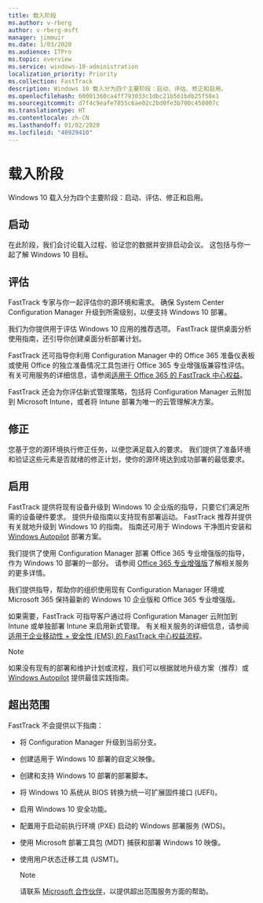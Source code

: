 ```yaml
---
title: 载入阶段
ms.author: v-rberg
author: v-rberg-msft
manager: jimmuir
ms.date: 1/03/2020
ms.audience: ITPro
ms.topic: overview
ms.service: windows-10-administration
localization_priority: Priority
ms.collection: FastTrack
description: Windows 10 载入分为四个主要阶段：启动、评估、修正和启用。
ms.openlocfilehash: 60001360ca4ff793033c1dbc21b561bdb25f58e1
ms.sourcegitcommit: d7f4c9eafe7855c6ae02c2bd0fe3b700c458007c
ms.translationtype: HT
ms.contentlocale: zh-CN
ms.lasthandoff: 01/02/2020
ms.locfileid: "40929410"
---
```

# <a name="onboarding-phases"></a>载入阶段

Windows 10 载入分为四个主要阶段：启动、评估、修正和启用。

## <a name="initiate"></a>启动

在此阶段，我们会讨论载入过程、验证您的数据并安排启动会议。 这包括与你一起了解 Windows 10 目标。

## <a name="assess"></a>评估

FastTrack 专家与你一起评估你的源环境和需求。 确保 System Center Configuration Manager 升级到所需级别，以便支持 Windows 10 部署。 

我们为你提供用于评估 Windows 10 应用的推荐选项。 FastTrack 提供桌面分析使用指南，还引导你创建桌面分析部署计划。

FastTrack 还可指导你利用 Configuration Manager 中的 Office 365 准备仪表板或使用 Office 的独立准备情况工具包进行 Office 365 专业增强版兼容性评估。 有关可用服务的详细信息，请参阅[适用于 Office 365 的 FastTrack 中心权益](O365-fasttrack-benefit-for-office-365.md)。 

FastTrack 还会为你评估新式管理策略，包括将 Configuration Manager 云附加到 Microsoft Intune，或者将 Intune 部署为唯一的云管理解决方案。

## <a name="remediate"></a>修正

您基于您的源环境执行修正任务，以便您满足载入的要求。 我们提供了准备环境和验证这些元素是否就绪的修正计划，使你的源环境达到成功部署的最低要求。 

## <a name="enable"></a>启用

FastTrack 提供将现有设备升级到 Windows 10 企业版的指导，只要它们满足所需的设备硬件要求。 提供升级指南以支持现有部署运动。 FastTrack 推荐并提供有关就地升级到 Windows 10 的指南。 指南还可用于 Windows 干净图片安装和 [Windows Autopilot](EMS-onboarding-phases.md#windows-autopilot) 部署方案。 

我们提供了使用 Configuration Manager 部署 Office 365 专业增强版的指导，作为 Windows 10 部署的一部分。 请参阅 [Office 365 专业增强版](O365-onboarding-and-migration.md#office-365-proplus)了解相关服务的更多详情。

我们提供指导，帮助你的组织使用现有 Configuration Manager 环境或 Microsoft 365 保持最新的 Windows 10 企业版和 Office 365 专业增强版。

如果需要，FastTrack 可指导客户通过将 Configuration Manager 云附加到 Intune 或单独部署 Intune 来启用新式管理。 有关相关服务的详细信息，请参阅[适用于企业移动性 + 安全性 (EMS) 的 FastTrack 中心权益流程](EMS-fasttrack-process.md)。

> [!NOTE]
> 如果没有现有的部署和维护计划或流程，我们可以根据就地升级方案（推荐）或 [Windows Autopilot](EMS-onboarding-phases.md#windows-autopilot) 提供最佳实践指南。

## <a name="out-of-scope"></a>超出范围

FastTrack 不会提供以下指南：

- 将 Configuration Manager 升级到当前分支。
- 创建适用于 Windows 10 部署的自定义映像。
- 创建和支持 Windows 10 部署的部署脚本。
- 将 Windows 10 系统从 BIOS 转换为统一可扩展固件接口 (UEFI)。
- 启用 Windows 10 安全功能。 
- 配置用于启动前执行环境 (PXE) 启动的 Windows 部署服务 (WDS)。
- 使用 Microsoft 部署工具包 (MDT) 捕获和部署 Windows 10 映像。
- 使用用户状态迁移工具 (USMT)。

  > [!NOTE]
  > 请联系 [Microsoft 合作伙伴](https://go.microsoft.com/fwlink/?linkid=2080150)，以提供超出范围服务方面的帮助。

 